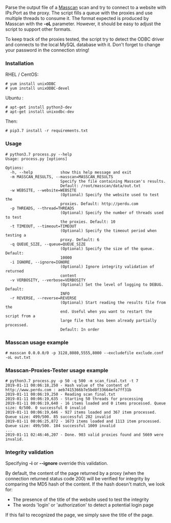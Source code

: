 Parse the output file of a [Masscan](https://github.com/robertdavidgraham/masscan) scan and try to connect to a website with IPs:Port as the proxy. The script fills a queue with the proxies and use multiple threads to consume it. 
The format expected is produced by Masscan with the **-oL** parameter. However, it should be easy to adjust the script to support other formats.

To keep track of the proxies tested, the script try to detect the ODBC driver and connects to the local MySQL database with it. Don't forget to change your password in the connection string!

### Installation
RHEL / CentOS:
```
# yum install unixODBC
# yum install unixODBC-devel
```
Ubuntu :
```
# apt-get install python3-dev
# apt-get install unixodbc-dev
```
Then:
```
# pip3.7 install -r requirements.txt
```
### Usage
```
# python3.7 process.py --help
Usage: process.py [options]

Options:
  -h, --help            show this help message and exit
  -m MASSCAN_RESULTS, --masscan=MASSCAN_RESULTS
                        Specify the file containing Masscan's results.
                        Default: /root/masscan/data/out.txt
  -w WEBSITE, --website=WEBSITE
                        (Optional) Specify the website used to test the
                        proxies. Default: http://perdu.com
  -p THREADS, --thread=THREADS
                        (Optional) Specify the number of threads used to test
                        the proxies. Default: 10
  -t TIMEOUT, --timeout=TIMEOUT
                        (Optional) Specify the timeout period when testing a
                        proxy. Default: 6
  -q QUEUE_SIZE, --queue=QUEUE_SIZE
                        (Optional) Specify the size of the queue. Default:
                        10000
  -i IGNORE, --ignore=IGNORE
                        (Optional) Ignore integrity validation of returned
                        content
  -v VERBOSITY, --verbose=VERBOSITY
                        (Optional) Set the level of logging to DEBUG. Default:
                        INFO
  -r REVERSE, --reverse=REVERSE
                        (Optional) Start reading the results file from the
                        end. Useful when you want to restart the script from a
                        large file that has been already partially processed.
                        Default: In order
```

### Masscan usage example
```
# masscan 0.0.0.0/0 -p 3128,8080,5555,8000 --excludefile exclude.conf -oL out.txt
```

### Masscan-Proxies-Tester usage example
```
# python3.7 process.py -p 50 -q 500 -m scan_final.txt -t 7
2019-01-11 00:06:18,250 - Hash value of the content of http://www.perdu.com : aeb7415366b7e5bd8f33664efa7ff31b
2019-01-11 00:06:19,250 - Reading scan_final.txt
2019-01-11 00:06:19,635 - Starting 50 threads for processing
2019-01-11 00:06:19,640 - 16 items loaded and 0 items processed. Queue size: 0/500. 0 successful 0 invalid
2019-01-11 00:06:19,646 - 927 items loaded and 367 item processed. Queue size: 499/500. 85 successful 282 invalid
2019-01-11 00:06:25,872 - 1673 items loaded and 1113 item processed. Queue size: 499/500. 104 successful 1009 invalid
...
2019-01-11 02:46:46,207 - Done. 903 valid proxies found and 5669 were invalid.
```

### Integrity validation

Specifying **-i** or **--ignore** override this validation.

By default, the content of the page returned by a proxy (when the connection returned status code 200) will be verified for integrity by comparing the MD5 hash of the content. If the hash doesn't match, we look for:
 * The presence of the title of the website used to test the integrity
 * The words 'login' or 'authorization' to detect a potential login page
 
If this fail to recognized the page, we simply save the title of the page.